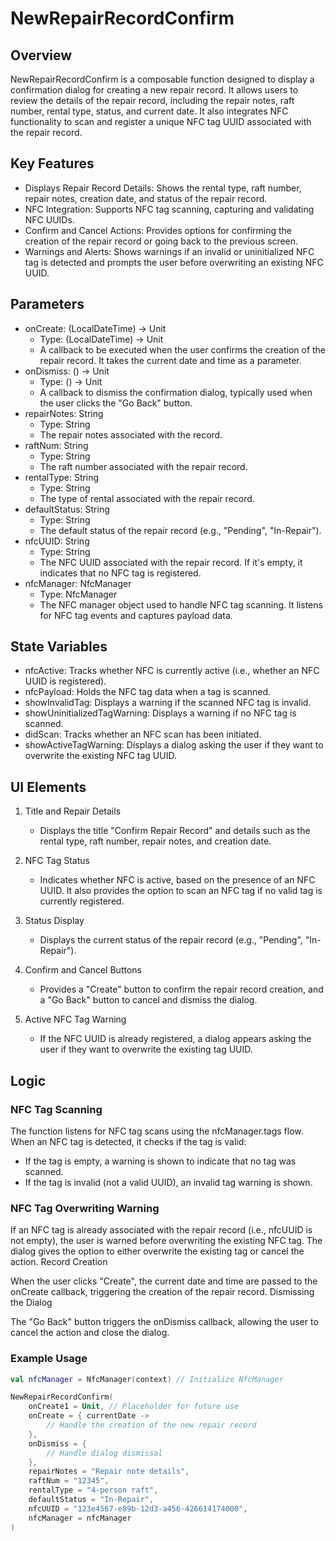 # NewRepairRecordConfirm
## Overview

NewRepairRecordConfirm is a composable function designed to display a confirmation dialog for creating a new repair record. It allows users to review the details of the repair record, including the repair notes, raft number, rental type, status, and current date. It also integrates NFC functionality to scan and register a unique NFC tag UUID associated with the repair record.
## Key Features
- Displays Repair Record Details: Shows the rental type, raft number, repair notes, creation date, and status of the repair record.
- NFC Integration: Supports NFC tag scanning, capturing and validating NFC UUIDs.
- Confirm and Cancel Actions: Provides options for confirming the creation of the repair record or going back to the previous screen.
- Warnings and Alerts: Shows warnings if an invalid or uninitialized NFC tag is detected and prompts the user before overwriting an existing NFC UUID.

## Parameters
- onCreate: (LocalDateTime) -> Unit
    - Type: (LocalDateTime) -> Unit
    - A callback to be executed when the user confirms the creation of the repair record. It takes the current date and time as a parameter.
- onDismiss: () -> Unit
    - Type: () -> Unit
    - A callback to dismiss the confirmation dialog, typically used when the user clicks the "Go Back" button.
- repairNotes: String
    - Type: String
    - The repair notes associated with the record.
- raftNum: String
    - Type: String
    - The raft number associated with the repair record.
- rentalType: String
    - Type: String
    - The type of rental associated with the repair record.
- defaultStatus: String
    - Type: String
    - The default status of the repair record (e.g., "Pending", "In-Repair").
- nfcUUID: String
    - Type: String
    - The NFC UUID associated with the repair record. If it's empty, it indicates that no NFC tag is registered.
- nfcManager: NfcManager
    - Type: NfcManager
    - The NFC manager object used to handle NFC tag scanning. It listens for NFC tag events and captures payload data.

## State Variables
- nfcActive: Tracks whether NFC is currently active (i.e., whether an NFC UUID is registered).
- nfcPayload: Holds the NFC tag data when a tag is scanned.
- showInvalidTag: Displays a warning if the scanned NFC tag is invalid.
- showUninitializedTagWarning: Displays a warning if no NFC tag is scanned.
- didScan: Tracks whether an NFC scan has been initiated.
- showActiveTagWarning: Displays a dialog asking the user if they want to overwrite the existing NFC tag UUID.

## UI Elements
1. Title and Repair Details
    - Displays the title "Confirm Repair Record" and details such as the rental type, raft number, repair notes, and creation date.

2. NFC Tag Status
    - Indicates whether NFC is active, based on the presence of an NFC UUID. It also provides the option to scan an NFC tag if no valid tag is currently registered.

3. Status Display
    - Displays the current status of the repair record (e.g., "Pending", "In-Repair").

4. Confirm and Cancel Buttons
    - Provides a "Create" button to confirm the repair record creation, and a "Go Back" button to cancel and dismiss the dialog.

5. Active NFC Tag Warning
    - If the NFC UUID is already registered, a dialog appears asking the user if they want to overwrite the existing tag UUID.

## Logic
### NFC Tag Scanning
The function listens for NFC tag scans using the nfcManager.tags flow. When an NFC tag is detected, it checks if the tag is valid:
- If the tag is empty, a warning is shown to indicate that no tag was scanned.
- If the tag is invalid (not a valid UUID), an invalid tag warning is shown.

### NFC Tag Overwriting Warning

If an NFC tag is already associated with the repair record (i.e., nfcUUID is not empty), the user is warned before overwriting the existing NFC tag. The dialog gives the option to either overwrite the existing tag or cancel the action.
Record Creation

When the user clicks "Create", the current date and time are passed to the onCreate callback, triggering the creation of the repair record.
Dismissing the Dialog

The "Go Back" button triggers the onDismiss callback, allowing the user to cancel the action and close the dialog.
### Example Usage

```kotlin
val nfcManager = NfcManager(context) // Initialize NfcManager

NewRepairRecordConfirm(
    onCreate1 = Unit, // Placeholder for future use
    onCreate = { currentDate -> 
        // Handle the creation of the new repair record
    },
    onDismiss = { 
        // Handle dialog dismissal
    },
    repairNotes = "Repair note details",
    raftNum = "12345",
    rentalType = "4-person raft",
    defaultStatus = "In-Repair",
    nfcUUID = "123e4567-e89b-12d3-a456-426614174000",
    nfcManager = nfcManager
)
```